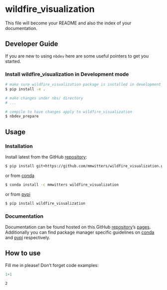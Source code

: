# wildfire_visualization


<!-- WARNING: THIS FILE WAS AUTOGENERATED! DO NOT EDIT! -->

This file will become your README and also the index of your
documentation.

## Developer Guide

If you are new to using `nbdev` here are some useful pointers to get you
started.

### Install wildfire_visualization in Development mode

``` sh
# make sure wildfire_visualization package is installed in development mode
$ pip install -e .

# make changes under nbs/ directory
# ...

# compile to have changes apply to wildfire_visualization
$ nbdev_prepare
```

## Usage

### Installation

Install latest from the GitHub
[repository](https://github.com/mmwitters/wildfire_visualization):

``` sh
$ pip install git+https://github.com/mmwitters/wildfire_visualization.git
```

or from [conda](https://anaconda.org/mmwitters/wildfire_visualization)

``` sh
$ conda install -c mmwitters wildfire_visualization
```

or from [pypi](https://pypi.org/project/wildfire_visualization/)

``` sh
$ pip install wildfire_visualization
```

### Documentation

Documentation can be found hosted on this GitHub
[repository](https://github.com/mmwitters/wildfire_visualization)’s
[pages](https://mmwitters.github.io/wildfire_visualization/).
Additionally you can find package manager specific guidelines on
[conda](https://anaconda.org/mmwitters/wildfire_visualization) and
[pypi](https://pypi.org/project/wildfire_visualization/) respectively.

## How to use

Fill me in please! Don’t forget code examples:

``` python
1+1
```

    2
